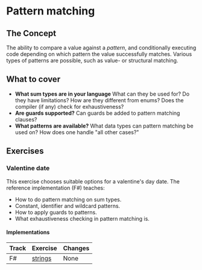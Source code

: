 # Pattern matching

## The Concept

The ability to compare a value against a _pattern_, and conditionally executing code depending on which pattern the value successfully matches.
Various types of patterns are possible, such as value- or structural matching.

## What to cover

- **What sum types are in your language** What can they be used for? Do they have limitations? How are they different from enums? Does the compiler (if any) check for exhaustiveness?
- **Are guards supported?** Can guards be added to pattern matching clauses?
- **What patterns are available?** What data types can pattern matching be used on? How does one handle "all other cases?"

## Exercises

### Valentine date

This exercise chooses suitable options for a valentine's day date. The reference implementation (F#) teaches:

- How to do pattern matching on sum types.
- Constant, identifier and wildcard patterns.
- How to apply guards to patterns.
- What exhaustiveness checking in pattern matching is.

#### Implementations

| Track | Exercise                         | Changes |
| ----- | -------------------------------- | ------- |
| F#    | [strings][implementation-fsharp] | None    |

[type-char]: ./char.md
[implementation-fsharp]: ../../languages/fsharp/exercises/concept/valentines-day/.docs/introduction.md
